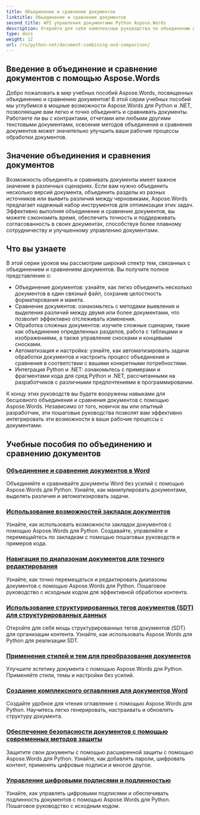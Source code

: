 ```yaml
---
title: Объединение и сравнение документов
linktitle: Объединение и сравнение документов
second_title: API управления документами Python Aspose.Words
description: Откройте для себя комплексные руководства по объединению и сравнению документов с использованием Aspose.Words для Python и .NET. Узнайте, как легко объединять и сравнивать документы, улучшая рабочие процессы обработки документов.
type: docs
weight: 12
url: /ru/python-net/document-combining-and-comparison/
---
```

## Введение в объединение и сравнение документов с помощью Aspose.Words

Добро пожаловать в мир учебных пособий Aspose.Words, посвященных объединению и сравнению документов! В этой серии учебных пособий мы углубимся в мощные возможности Aspose.Words для Python и .NET, позволяющие вам легко и точно объединять и сравнивать документы. Работаете ли вы с контрактами, отчетами или любыми другими текстовыми документами, освоение методов объединения и сравнения документов может значительно улучшить ваши рабочие процессы обработки документов.

## Значение объединения и сравнения документов

Возможность объединять и сравнивать документы имеет важное значение в различных сценариях. Если вам нужно объединить несколько версий документа, объединить разделы из разных источников или выявить различия между черновиками, Aspose.Words предлагает надежный набор инструментов для оптимизации этих задач. Эффективно выполняя объединение и сравнение документов, вы можете сэкономить время, обеспечить точность и поддерживать согласованность в своих документах, способствуя более плавному сотрудничеству и улучшенному управлению документами.

## Что вы узнаете

В этой серии уроков мы рассмотрим широкий спектр тем, связанных с объединением и сравнением документов. Вы получите полное представление о:

- Объединение документов: узнайте, как легко объединить несколько документов в один связный файл, сохранив целостность форматирования и макета.
- Сравнение документов: ознакомьтесь с методами выявления и выделения различий между двумя или более документами, что позволит эффективно отслеживать изменения.
- Обработка сложных документов: изучите сложные сценарии, такие как объединение определенных разделов, работа с таблицами и изображениями, а также управление сносками и концевыми сносками.
- Автоматизация и настройка: узнайте, как автоматизировать задачи обработки документов и настроить процесс объединения и сравнения в соответствии с вашими конкретными потребностями.
- Интеграция Python и .NET: ознакомьтесь с примерами и фрагментами кода для сред Python и .NET, рассчитанными на разработчиков с различными предпочтениями в программировании.

К концу этих руководств вы будете вооружены навыками для бесшовного объединения и сравнения документов с помощью Aspose.Words. Независимо от того, новичок вы или опытный разработчик, эти пошаговые руководства позволят вам эффективно интегрировать эти возможности в ваши рабочие процессы с документами.

## Учебные пособия по объединению и сравнению документов
### [Объединение и сравнение документов в Word](./merge-compare-documents/)
Объединяйте и сравнивайте документы Word без усилий с помощью Aspose.Words для Python. Узнайте, как манипулировать документами, выделять различия и автоматизировать задачи.
### [Использование возможностей закладок документов](./document-bookmarks/)
Узнайте, как использовать возможности закладок документов с помощью Aspose.Words для Python. Создавайте, управляйте и перемещайтесь по закладкам с помощью пошаговых руководств и примеров кода.
### [Навигация по диапазонам документов для точного редактирования](./document-ranges/)
Узнайте, как точно перемещаться и редактировать диапазоны документов с помощью Aspose.Words для Python. Пошаговое руководство с исходным кодом для эффективной обработки контента.
### [Использование структурированных тегов документов (SDT) для структурированных данных](./document-sdts/)
Откройте для себя мощь структурированных тегов документов (SDT) для организации контента. Узнайте, как использовать Aspose.Words для Python для реализации SDT.
### [Применение стилей и тем для преобразования документов](./apply-styles-themes-documents/)
Улучшите эстетику документа с помощью Aspose.Words для Python. Применяйте стили, темы и настройки без усилий.
### [Создание комплексного оглавления для документов Word](./generate-table-contents/)
Создайте удобное для чтения оглавление с помощью Aspose.Words для Python. Научитесь легко генерировать, настраивать и обновлять структуру документа.
### [Обеспечение безопасности документов с помощью современных методов защиты](./secure-documents-protection/)
Защитите свои документы с помощью расширенной защиты с помощью Aspose.Words для Python. Узнайте, как добавлять пароли, шифровать контент, применять цифровые подписи и многое другое.
### [Управление цифровыми подписями и подлинностью](./manage-digital-signatures/)
Узнайте, как управлять цифровыми подписями и обеспечивать подлинность документов с помощью Aspose.Words для Python. Пошаговое руководство с исходным кодом.